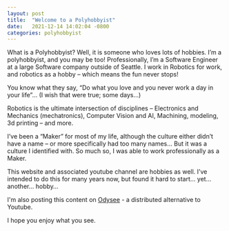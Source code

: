 ```yaml
---
layout: post
title:  "Welcome to a Polyhobbyist"
date:   2021-12-14 14:02:04 -0800
categories: polyhobbyist
---
```

What is a Polyhobbyist? Well, it is someone who loves lots of hobbies. I’m a polyhobbyist, and you may be too! Professionally, I’m a Software Engineer at a large Software company outside of Seattle. I work in Robotics for work, and robotics as a hobby – which means the fun never stops!

You know what they say, “Do what you love and you never work a day in your life”… (I wish that were true; some days…)

Robotics is the ultimate intersection of disciplines – Electronics and Mechanics (mechatronics), Computer Vision and AI, Machining, modeling, 3d printing – and more.

I’ve been a “Maker” for most of my life, although the culture either didn’t have a name – or more specifically had too many names… But it was a culture I identified with. So much so, I was able to work professionally as a Maker. 

This website and associated youtube channel are hobbies as well. I’ve intended to do this for many years now, but found it hard to start… yet… another… hobby…

I'm also posting this content on [Odysee](https://odysee.com/) - a distributed alternative to Youtube.

I hope you enjoy what you see.  